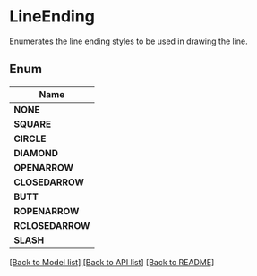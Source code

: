 
# LineEnding
Enumerates the line ending styles to be used in drawing the line.

## Enum
| Name |
| ----------- |
| **NONE** |
| **SQUARE** |
| **CIRCLE** |
| **DIAMOND** |
| **OPENARROW** |
| **CLOSEDARROW** |
| **BUTT** |
| **ROPENARROW** |
| **RCLOSEDARROW** |
| **SLASH** |

[[Back to Model list]](../README.md#documentation-for-models) [[Back to API list]](../README.md#documentation-for-api-endpoints) [[Back to README]](../README.md)


